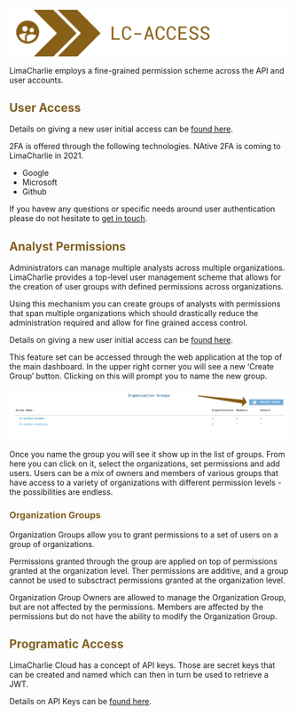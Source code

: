 ![image 'lc-rbac'](./images/lc-access.png)

LimaCharlie employs a fine-grained permission scheme across the API and user accounts.

## <span style="color:#816122">User Access</span>

Details on giving a new user initial access can be [found here]().

2FA is offered through the following technologies. NAtive 2FA is coming to LimaCharlie in 2021.
* Google 
* Microsoft
* Github

If you havew any questions or specific needs around user authentication please do not hesitate to [get in touch]().

## <span style="color:#816122">Analyst Permissions</span>

Administrators can manage multiple analysts across multiple organizations. LimaCharlie provides a top-level user management scheme that allows for the creation of user groups with defined permissions across organizations.

Using this mechanism you can create groups of analysts with permissions that span multiple organizations which should drastically reduce the administration required and allow for fine grained access control.

Details on giving a new user initial access can be [found here](./user_access.md).

This feature set can be accessed through the web application at the top of the main dashboard. In the upper right corner you will see a new ‘Create Group’ button. Clicking on this will prompt you to name the new group.

<kbd><img src="./images/sc-create-group.png"/></kbd>

Once you name the group you will see it show up in the list of groups. From here you can click on it, select the organizations, set permissions and add users. Users can be a mix of owners and members of various groups that have access to a variety of organizations with different permission levels - the possibilities are endless.

### <span style="color:#816122">Organization Groups</span>
Organization Groups allow you to grant permissions to a set of users on a group of organizations.

Permissions granted through the group are applied on top of permissions granted at the organization level. Ther permissions are additive, and a group cannot be used to subsctract permissions granted at the organization level.

Organization Group Owners are allowed to manage the Organization Group, but are not affected by the permissions. Members are affected by the permissions but do not have the ability to modify the Organization Group.

## <span style="color:#816122">Programatic Access</span>

LimaCharlie Cloud has a concept of API keys. Those are secret keys that can be created and named which can then in turn be used to retrieve a JWT.

Details on API Keys can be [found here](./api_keys.md).